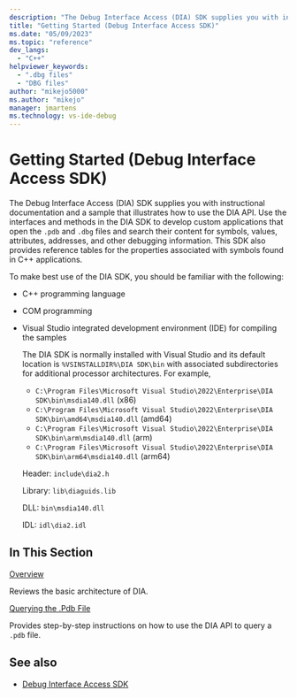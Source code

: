 ```yaml
---
description: "The Debug Interface Access (DIA) SDK supplies you with instructional documentation and a sample that illustrates how to use the DIA API."
title: "Getting Started (Debug Interface Access SDK)"
ms.date: "05/09/2023"
ms.topic: "reference"
dev_langs:
  - "C++"
helpviewer_keywords:
  - ".dbg files"
  - "DBG files"
author: "mikejo5000"
ms.author: "mikejo"
manager: jmartens
ms.technology: vs-ide-debug
---
```

# Getting Started (Debug Interface Access SDK)

The Debug Interface Access (DIA) SDK supplies you with instructional documentation and a sample that illustrates how to use the DIA API. Use the interfaces and methods in the DIA SDK to develop custom applications that open the `.pdb` and `.dbg` files and search their content for symbols, values, attributes, addresses, and other debugging information. This SDK also provides reference tables for the properties associated with symbols found in C++ applications.

 To make best use of the DIA SDK, you should be familiar with the following:

- C++ programming language

- COM programming

- Visual Studio integrated development environment (IDE) for compiling the samples

  The DIA SDK is normally installed with Visual Studio and its default location is `%VSINSTALLDIR%\DIA SDK\bin` with associated subdirectories for additional processor architectures.     For example, 
  - `C:\Program Files\Microsoft Visual Studio\2022\Enterprise\DIA SDK\bin\msdia140.dll` (x86)
  - `C:\Program Files\Microsoft Visual Studio\2022\Enterprise\DIA SDK\bin\amd64\msdia140.dll` (amd64)
  - `C:\Program Files\Microsoft Visual Studio\2022\Enterprise\DIA SDK\bin\arm\msdia140.dll` (arm)
  - `C:\Program Files\Microsoft Visual Studio\2022\Enterprise\DIA SDK\bin\arm64\msdia140.dll` (arm64)
 

  Header: `include\dia2.h`

  Library: `lib\diaguids.lib`

  DLL: `bin\msdia140.dll`

  IDL: `idl\dia2.idl`

## In This Section

[Overview](../../debugger/debug-interface-access/overview-debug-interface-access-sdk.md)

Reviews the basic architecture of DIA.

[Querying the .Pdb File](../../debugger/debug-interface-access/querying-the-dot-pdb-file.md)

Provides step-by-step instructions on how to use the DIA API to query a `.pdb` file.

## See also

- [Debug Interface Access SDK](../../debugger/debug-interface-access/debug-interface-access-sdk.md)
